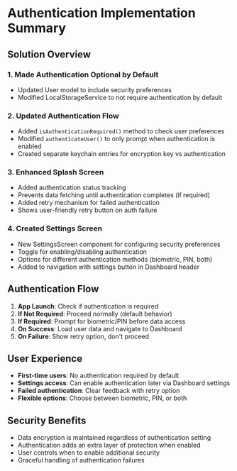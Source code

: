 # Authentication Implementation Summary

## Solution Overview

### 1. **Made Authentication Optional by Default**

- Updated User model to include security preferences
- Modified LocalStorageService to not require authentication by default

### 2. **Updated Authentication Flow**

- Added `isAuthenticationRequired()` method to check user preferences
- Modified `authenticateUser()` to only prompt when authentication is enabled
- Created separate keychain entries for encryption key vs authentication

### 3. **Enhanced Splash Screen**

- Added authentication status tracking
- Prevents data fetching until authentication completes (if required)
- Added retry mechanism for failed authentication
- Shows user-friendly retry button on auth failure

### 4. **Created Settings Screen**

- New SettingsScreen component for configuring security preferences
- Toggle for enabling/disabling authentication
- Options for different authentication methods (biometric, PIN, both)
- Added to navigation with settings button in Dashboard header

## Authentication Flow

1. **App Launch**: Check if authentication is required
2. **If Not Required**: Proceed normally (default behavior)
3. **If Required**: Prompt for biometric/PIN before data access
4. **On Success**: Load user data and navigate to Dashboard
5. **On Failure**: Show retry option, don't proceed

## User Experience

- **First-time users**: No authentication required by default
- **Settings access**: Can enable authentication later via Dashboard settings
- **Failed authentication**: Clear feedback with retry option
- **Flexible options**: Choose between biometric, PIN, or both

## Security Benefits

- Data encryption is maintained regardless of authentication setting
- Authentication adds an extra layer of protection when enabled
- User controls when to enable additional security
- Graceful handling of authentication failures
